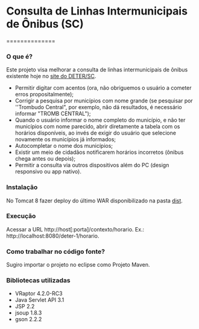 # Consulta de Linhas Intermunicipais de Ônibus (SC) 
==============
### O que é?
Este projeto visa melhorar a consulta de linhas intermunicipais de ônibus existente hoje no [site do DETER/SC](http://www.deter.sc.gov.br/index.php?modulo=conteudo&int_seq_secao=15&int_seq_subsecao=95&int_seq_conteudo=21).
- Permitir digitar com acentos (ora, não obriguemos o usuário a cometer erros propositalmente);
- Corrigir a pesquisa por municípios com nome grande (se pesquisar por ''Trombudo Central", por exemplo, não dá resultados, é necessário informar "TROMB CENTRAL");
- Quando o usuário informar o nome completo do município, e não ter municípios com nome parecido, abrir diretamente a tabela com os horários disponíveis, ao invés de exigir do usuário que selecione novamente os municípios já informados;
- Autocompletar o nome dos municípios;
- Existir um meio de cidadãos notificarem horários incorretos (ônibus chega antes ou depois);
- Permitir a consulta via outros dispositivos além do PC (design responsivo ou app nativo).

### Instalação
No Tomcat 8 fazer deploy do último WAR disponibilizado na pasta [dist](deter/dist/).

### Execução
Acessar a URL http://host[:porta]/contexto/horario.
Ex.: http://localhost:8080/deter-1/horario.

### Como trabalhar no código fonte?
Sugiro importar o projeto no eclipse como Projeto Maven.

### Bibliotecas utilizadas
- VRaptor 4.2.0-RC3
- Java Servlet API 3.1
- JSP 2.2
- jsoup 1.8.3
- gson 2.2.2


